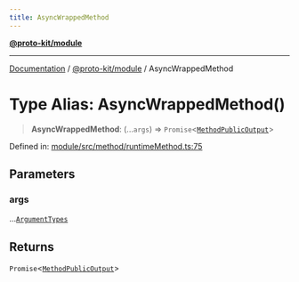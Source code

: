 ```yaml
---
title: AsyncWrappedMethod
---
```


[**@proto-kit/module**](../README.md)

***

[Documentation](../../../README.md) / [@proto-kit/module](../README.md) / AsyncWrappedMethod

# Type Alias: AsyncWrappedMethod()

> **AsyncWrappedMethod**: (...`args`) => `Promise`\<[`MethodPublicOutput`](../../protocol/classes/MethodPublicOutput.md)\>

Defined in: [module/src/method/runtimeMethod.ts:75](https://github.com/proto-kit/framework/blob/4d6b3b6da51b3edee0fbf25ce72c1f59ec61e891/packages/module/src/method/runtimeMethod.ts#L75)

## Parameters

### args

...[`ArgumentTypes`](../../common/type-aliases/ArgumentTypes.md)

## Returns

`Promise`\<[`MethodPublicOutput`](../../protocol/classes/MethodPublicOutput.md)\>
